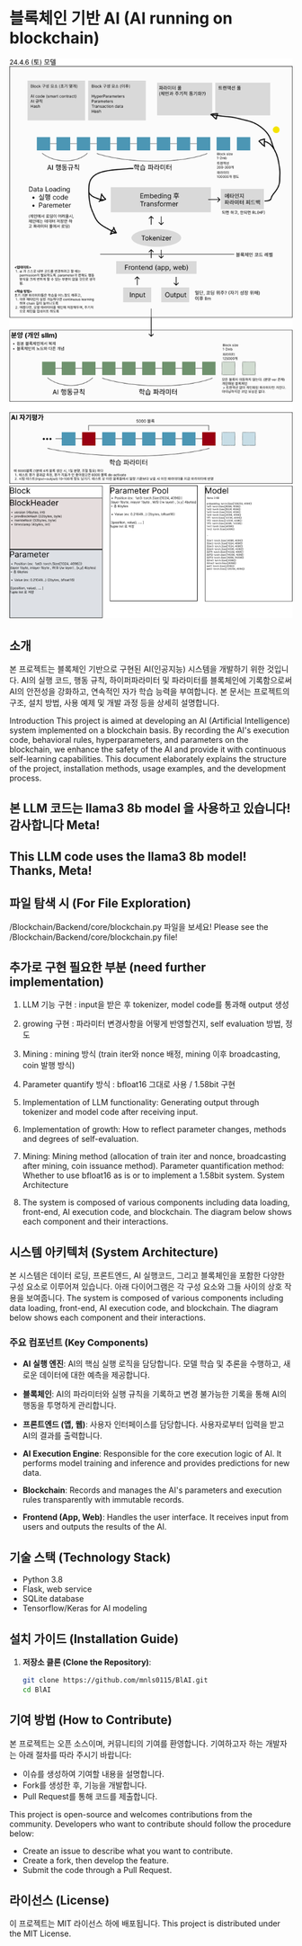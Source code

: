 # 블록체인 기반 AI (AI running on blockchain)
![Example Image](images/Group%2016.png) ![Example Image](images/Group%2017.png)

## 소개
본 프로젝트는 블록체인 기반으로 구현된 AI(인공지능) 시스템을 개발하기 위한 것입니다.
AI의 실행 코드, 행동 규칙, 하이퍼파라미터 및 파라미터를 블록체인에 기록함으로써 AI의 안전성을 강화하고, 연속적인 자가 학습 능력을 부여합니다.
본 문서는 프로젝트의 구조, 설치 방법, 사용 예제 및 개발 과정 등을 상세히 설명합니다.

Introduction
This project is aimed at developing an AI (Artificial Intelligence) system implemented on a blockchain basis.
By recording the AI's execution code, behavioral rules, hyperparameters, and parameters on the blockchain, we enhance the safety of the AI and provide it with continuous self-learning capabilities.
This document elaborately explains the structure of the project, installation methods, usage examples, and the development process.


## 본 LLM 코드는 llama3 8b model 을 사용하고 있습니다! 감사합니다 Meta!
## This LLM code uses the llama3 8b model! Thanks, Meta!


## 파일 탐색 시 (For File Exploration)
/Blockchain/Backend/core/blockchain.py 파일을 보세요!
Please see the /Blockchain/Backend/core/blockchain.py file!


## 추가로 구현 필요한 부분 (need further implementation)
1. LLM 기능 구현 : input을 받은 후 tokenizer, model code를 통과해 output 생성
2. growing 구현 : 파라미터 변경사항을 어떻게 반영할건지, self evaluation 방법, 정도
3. Mining : mining 방식 (train iter와 nonce 배정, mining 이후 broadcasting, coin 발행 방식)
4. Parameter quantify 방식 : bfloat16 그대로 사용 / 1.58bit 구현

1. Implementation of LLM functionality: Generating output through tokenizer and model code after receiving input.
2. Implementation of growth: How to reflect parameter changes, methods and degrees of self-evaluation.
3. Mining: Mining method (allocation of train iter and nonce, broadcasting after mining, coin issuance method).
Parameter quantification method: Whether to use bfloat16 as is or to implement a 1.58bit system.
System Architecture
4. The system is composed of various components including data loading, front-end, AI execution code, and blockchain. The diagram below shows each component and their interactions.


## 시스템 아키텍처 (System Architecture)
본 시스템은 데이터 로딩, 프론트엔드, AI 실행코드, 그리고 블록체인을 포함한 다양한 구성 요소로 이루어져 있습니다. 아래 다이어그램은 각 구성 요소와 그들 사이의 상호 작용을 보여줍니다.
The system is composed of various components including data loading, front-end, AI execution code, and blockchain. The diagram below shows each component and their interactions.

### 주요 컴포넌트 (Key Components)
- **AI 실행 엔진**: AI의 핵심 실행 로직을 담당합니다. 모델 학습 및 추론을 수행하고, 새로운 데이터에 대한 예측을 제공합니다.
- **블록체인**: AI의 파라미터와 실행 규칙을 기록하고 변경 불가능한 기록을 통해 AI의 행동을 투명하게 관리합니다.
- **프론트엔드 (앱, 웹)**: 사용자 인터페이스를 담당합니다. 사용자로부터 입력을 받고 AI의 결과를 출력합니다.

- **AI Execution Engine**: Responsible for the core execution logic of AI. It performs model training and inference and provides predictions for new data.
- **Blockchain**: Records and manages the AI's parameters and execution rules transparently with immutable records.
- **Frontend (App, Web)**: Handles the user interface. It receives input from users and outputs the results of the AI.


## 기술 스택 (Technology Stack)
- Python 3.8
- Flask, web service
- SQLite database
- Tensorflow/Keras for AI modeling


## 설치 가이드 (Installation Guide)
1. **저장소 클론 (Clone the Repository)**:
   ```bash
   git clone https://github.com/mnls0115/BlAI.git
   cd BlAI


## 기여 방법 (How to Contribute)
본 프로젝트는 오픈 소스이며, 커뮤니티의 기여를 환영합니다. 기여하고자 하는 개발자는 아래 절차를 따라 주시기 바랍니다:

- 이슈를 생성하여 기여할 내용을 설명합니다.
- Fork를 생성한 후, 기능을 개발합니다.
- Pull Request를 통해 코드를 제출합니다.

This project is open-source and welcomes contributions from the community. Developers who want to contribute should follow the procedure below:

- Create an issue to describe what you want to contribute.
- Create a fork, then develop the feature.
- Submit the code through a Pull Request.


## 라이선스 (License)
이 프로젝트는 MIT 라이선스 하에 배포됩니다.
This project is distributed under the MIT License.